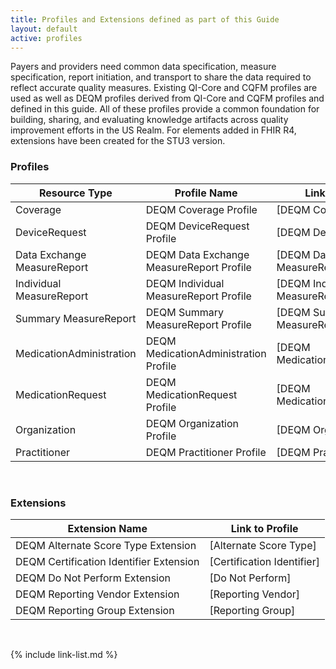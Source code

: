 ```yaml
---
title: Profiles and Extensions defined as part of this Guide
layout: default
active: profiles
---
```


Payers and providers need common data specification, measure specification, report initiation, and transport to share the data required to reflect accurate quality measures. Existing QI-Core and CQFM profiles are used as well as DEQM profiles derived from QI-Core and CQFM profiles and defined in this guide. All of these profiles provide a common foundation for building, sharing, and evaluating knowledge artifacts across quality improvement efforts in the US Realm.  For elements added in FHIR R4, extensions have been created for the STU3 version.

### Profiles

|Resource Type|Profile Name|Link to Profile|
|---|---|---|
|Coverage|DEQM Coverage Profile|[DEQM Coverage]|
|DeviceRequest|DEQM DeviceRequest Profile|[DEQM DeviceRequest]|
|Data Exchange MeasureReport|DEQM Data Exchange MeasureReport Profile|[DEQM Data Exchange MeasureReport Profile]|
|Individual MeasureReport|DEQM Individual MeasureReport Profile|[DEQM Individual MeasureReport Profile]|
|Summary MeasureReport|DEQM Summary MeasureReport Profile|[DEQM Summary MeasureReport Profile]|
|MedicationAdministration|DEQM MedicationAdministration Profile|[DEQM MedicationAdministration]|
|MedicationRequest|DEQM MedicationRequest Profile|[DEQM MedicationRequest]|
|Organization|DEQM Organization Profile|[DEQM Organization]|
|Practitioner|DEQM Practitioner Profile|[DEQM Practitioner]|

<br />

### Extensions

|Extension Name|Link to Profile|
|---|---|
|DEQM Alternate Score Type Extension|[Alternate Score Type]|
|DEQM Certification Identifier Extension|[Certification Identifier]|
|DEQM Do Not Perform Extension|[Do Not Perform]|
|DEQM Reporting Vendor Extension|[Reporting Vendor]|
|DEQM Reporting Group Extension|[Reporting Group]|

<br />

{% include link-list.md %}
